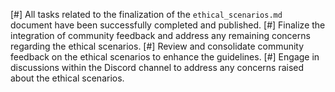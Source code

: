 [#] All tasks related to the finalization of the `ethical_scenarios.md` document have been successfully completed and published.
[#] Finalize the integration of community feedback and address any remaining concerns regarding the ethical scenarios.
[#] Review and consolidate community feedback on the ethical scenarios to enhance the guidelines.
[#] Engage in discussions within the Discord channel to address any concerns raised about the ethical scenarios.
